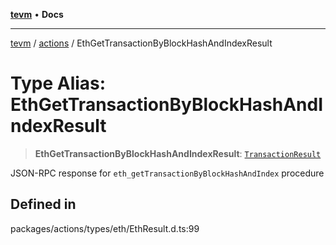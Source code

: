 [**tevm**](../../README.md) • **Docs**

***

[tevm](../../modules.md) / [actions](../README.md) / EthGetTransactionByBlockHashAndIndexResult

# Type Alias: EthGetTransactionByBlockHashAndIndexResult

> **EthGetTransactionByBlockHashAndIndexResult**: [`TransactionResult`](../../index/type-aliases/TransactionResult.md)

JSON-RPC response for `eth_getTransactionByBlockHashAndIndex` procedure

## Defined in

packages/actions/types/eth/EthResult.d.ts:99
